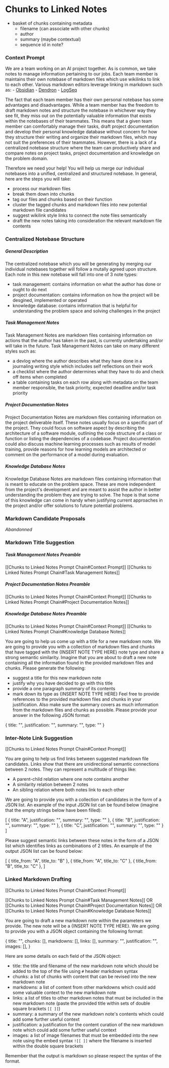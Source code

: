 # Chunks to Linked Notes

- basket of chunks containing metadata
	- filename (can associate with other chunks)
	- author
	- summary (maybe contextual)
	- sequence id in note?

### Context Prompt

We are a team working on an AI project together. As is common, we take notes to manage information pertaining to our jobs. Each team member is maintains their own notebase of markdown files which use wikilinks to link to each other. Various markdown editors leverage linking in markdown such as:
	- [Obsidian](https://obsidian.md/)
	- [Dendron](https://www.dendron.so)
	- [LogSeq](https://logseq.com)

The fact that each team member has their own personal notebase has some advantages and disadvantages. While a team member has the freedom to draft markdown notes and structure the notebase in whichever way they see fit, they miss out on the potentially valuable information that exists within the notebases of their teammates. This means that a given team member can comfortably manage their tasks, draft project documentation and develop their personal knowledge database without concern for how they structure their writing and organize their markdown files, which may not suit the preferences of their teammates. However, there is a lack of a centralized notebase structure where the team can productively share and compare notes on project tasks, project documentation and knowledge on the problem domain.

Therefore we need your help! You will help us merge our individual notebases into a unified, centralized and structured notebase. In general, here are the steps you will take:
- process our markdown files
- break them down into chunks
- tag our files and chunks based on their function
- cluster the tagged chunks and markdown files into new potential markdown file candidates
- suggest wikilink style links to connect the note files semantically
- draft the new notes taking into consideration the relevant markdown file contents

### Centralized Notebase Structure

##### General Description

The centralized notebase which you will be generating by merging our individual notebases together will follow a mutally agreed upon structure. Each note in this new notebase will fall into one of 3 note types:
- task management: contains information on what the author has done or ought to do next
- project documentation: contains information on how the project will be desgined, implemented or operated
- knowledge database: contains information that is helpful for understanding the problem space and solving challenges in the project

##### Task Management Notes

Task Management Notes are markdown files containing information on actions that the author has taken in the past, is currently undertaking and/or will take in the future. Task Management Notes can take on many different styles such as:
- a devlog where the author describes what they have done in a journaling writing style which includes self reflections on their work
- a checklist where the author determines what they have to do and check off items when completed
- a table containing tasks on each row along with metadata on the team member responsible, the task priority, expected deadline and/or task priority
##### Project Documentation Notes

Project Documentation Notes are markdown files containing information on the project deliverable itself. These notes usually focus on a specific part of the project. They could focus on software aspect by describing the architecture of a software module, outlining the code structure of a class or function or listing  the dependencies of a codebase. Project documentation could also discuss machine learning processes such as results of model training, provide reasons for how learning models are architected or comment on the performance of a model during evaluation.
##### Knowledge Database Notes

Knowledge Database Notes are markdown files containing information that is meant to educate on the problem space. These are more independent from the project's development and are meant to assist the author in better understanding the problem they are trying to solve. The hope is that some of this knowledge can come in handy when justifying current approaches in the project and/or offer solutions to future potential problems.

### Markdown Candidate Proposals

*Abandonned*

### Markdown Title Suggestion

##### Task Management Notes Preamble

[[Chunks to Linked Notes Prompt Chain#Context Prompt]]
[[Chunks to Linked Notes Prompt Chain#Task Management Notes]]

##### Project Documentation Notes Preamble

[[Chunks to Linked Notes Prompt Chain#Context Prompt]]
[[Chunks to Linked Notes Prompt Chain#Project Documentation Notes]]
##### Knowledge Database Notes Preamble

[[Chunks to Linked Notes Prompt Chain#Context Prompt]]
[[Chunks to Linked Notes Prompt Chain#Knowledge Database Notes]]

You are going to help us come up with a title for a new markdown note. We are going to provide you with a collection of markdown files and chunks that have tagged with the {INSERT NOTE TYPE HERE} note type and share a strong semantic similarity. Imagine that you are about to draft a new note containing all the information found in the provided markdown files and chunks. Please generate the following:
- suggest a title for this new markdown note
- justify why you have decided to go with this title
- provide a one paragraph summary of its contents
- mark down its type as {INSERT NOTE TYPE HERE}
Feel free to provide references to the provided markdown files and chunks in your justification. Also make sure the summary covers as much information from the markdown files and chunks as possible. Please provide your answer in the following JSON format:

{
	title: "",
	justification: "",
	summary: "",
	type: ""
}

### Inter-Note Link Suggestion

[[Chunks to Linked Notes Prompt Chain#Context Prompt]]

You are going to help us find links between suggested markdown file candidates. Links show that there are unidirectional semantic connections between 2 notes. They can represent a multitude of things like:
- A parent-child relation where one note contains another
- A similarity relation between 2 notes
- An sibling relation where both notes link to each other

We are going to provide you with a collection of candidates in the form of a JSON list. An example of the input JSON list can be found below (imagine that the empty strings below have been filled):

[
	{
		title: "A",
		justification: "",
		summary: "",
		type: ""
	},
	{
		title: "B",
		justification: "",
		summary: "",
		type: ""
	},
	{
		title: "C",
		justification: "",
		summary: "",
		type: ""
	}
]

Please suggest semantic links between these notes in the form of a JSON list which identifies links as combinations of 2 titles. An example of the output JSON list can be found below:

[
	{
		title_from: "A",
		title_to: "B"
	},
	{
		title_from: "A",
		title_to: "C"
	},
	{
		title_from: "B",
		title_to: "C"
	},
]

### Linked Markdown Drafting

[[Chunks to Linked Notes Prompt Chain#Context Prompt]]

[[Chunks to Linked Notes Prompt Chain#Task Management Notes]]
OR
[[Chunks to Linked Notes Prompt Chain#Project Documentation Notes]]
OR
[[Chunks to Linked Notes Prompt Chain#Knowledge Database Notes]]

You are going to draft a new markdown note within the parameters we provide. The new note will be a {INSERT NOTE TYPE HERE}. We are going to provide you with a JSON object containing the following format:

{
	title: "",
	chunks: [],
	markdowns: [],
	links: [],
	summary: "",
	justification: "",
	images: [],
}

Here are some details on each field of the JSON object:
- title: the title and filename of the new markdown note which should be added to the top of the file using `#` header markdown syntax
- chunks: a list of chunks with content that can be revised into the new markdown note
- markdowns: a list of content from other markdowns which could add some valuable context to the new markdown note
- links: a list of titles to other markdown notes that must be included in the new markdown note (paste the provided title within sets of double square brackets `[[ ]]`)
- summary: a summary of the new markdown note's contents which could add some further useful context
- justification: a justification for the content curation of the new markdown note which could add some further useful context
- images: a list of image filenames that must be embedded into the new note using the embed syntax `![[ ]]` where the filename is inserted within the double square brackets

Remember that the output is markdown so please respect the syntax of the format.
